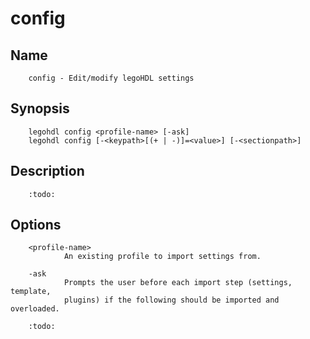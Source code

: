 # config

## Name

        config - Edit/modify legoHDL settings

## Synopsis

        legohdl config <profile-name> [-ask]
        legohdl config [-<keypath>[(+ | -)]=<value>] [-<sectionpath>]

## Description

        :todo:

## Options

        <profile-name>
                An existing profile to import settings from.

        -ask
                Prompts the user before each import step (settings, template, 
                plugins) if the following should be imported and overloaded.

        :todo:


